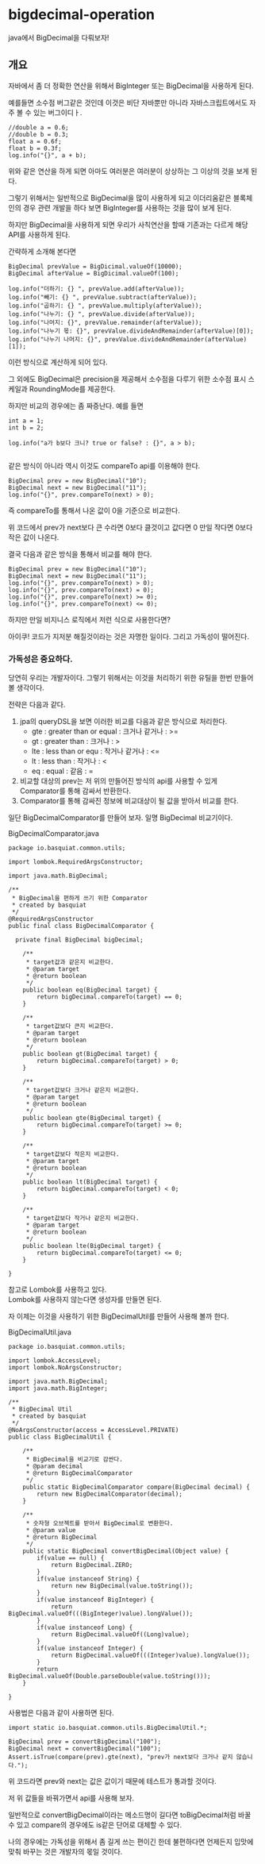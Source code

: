 # bigdecimal-operation
java에서 BigDecimal을 다뤄보자!

## 개요

자바에서 좀 더 정확한 연산을 위해서 BigInteger 또는 BigDecimal을 사용하게 된다.      

예를들면 소수점 버그같은 것인데 이것은 비단 자바뿐만 아니라 자바스크립트에서도 자주 볼 수 있는 버그이디ㅏ.      

```
//double a = 0.6;
//double b = 0.3;
float a = 0.6f;
float b = 0.3f;
log.info("{}", a + b);
```

위와 같은 연산을 하게 되면 아마도 여러분은 여러분이 상상하는 그 이상의 것을 보게 된다.      

그렇기 위해서는 일반적으로 BigDecimal을 많이 사용하게 되고 이더리움같은 블록체인의 경우 관련 개발을 하다 보면 BigInteger를 사용하는 것을 많이 보게 된다.      

하지만 BigDecimal을 사용하게 되면 우리가 사칙연산을 할때 기존과는 다르게 해당 API를 사용하게 된다.      

간략하게 소개해 본다면

```
BigDecimal prevValue = BigDicimal.valueOf(10000);
BigDecimal afterValue = BigDicimal.valueOf(100);

log.info("더하기: {} ", prevValue.add(afterValue));
log.info("빼기: {} ", prevValue.subtract(afterValue));
log.info("곱하기: {} ", prevValue.multiply(afterValue));
log.info("나누기: {} ", prevValue.divide(afterValue));
log.info("나머지: {}", prevValue.remainder(afterValue));
log.info("나누기 몫: {}", prevValue.divideAndRemainder(afterValue)[0]);
log.info("나누기 나머지: {}", prevValue.divideAndRemainder(afterValue)[1]);
```

이런 방식으로 계산하게 되어 있다.     

그 외에도 BigDecimal은 precision을 제공해서 소수점을 다루기 위한 소수점 표시 스케일과 RoundingMode를 제공한다.

하지만 비교의 경우에는 좀 짜증난다. 예를 들면

```
int a = 1;
int b = 2;

log.info("a가 b보다 크니? true or false? : {}", a > b);
 
```
같은 방식이 아니라 역시 이것도 compareTo api를 이용해야 한다.      

```
BigDecimal prev = new BigDecimal("10");
BigDecimal next = new BigDecimal("11");
log.info("{}", prev.compareTo(next) > 0);
```
즉 compareTo를 통해서 나온 값이 0을 기준으로 비교한다.     

위 코드에서 prev가 next보다 큰 수라면 0보다 클것이고 값다면 0 만일 작다면 0보다 작은 값이 나온다.       

결국 다음과 같은 방식을 통해서 비교를 해야 한다.

```
BigDecimal prev = new BigDecimal("10");
BigDecimal next = new BigDecimal("11");
log.info("{}", prev.compareTo(next) > 0);
log.info("{}", prev.compareTo(next) = 0);
log.info("{}", prev.compareTo(next) >= 0);
log.info("{}", prev.compareTo(next) <= 0);
```

하지만 만일 비지니스 로직에서 저런 식으로 사용한다면?     

아이쿠! 코드가 지저분 해질것이라는 것은 자명한 일이다. 그리고 가독성이 떨어진다.      

### 가독성은 중요하다.     

당연히 우리는 개발자이다. 그렇기 위해서는 이것을 처리하기 위한 유틸을 한번 만들어 볼 생각이다.     

전략은 다음과 같다.

1. jpa의 queryDSL을 보면 이러한 비교를 다음과 같은 방식으로 처리한다.
   - gte : greater than or equal : 크거나 같거나 : >=
   - gt  : greater than : 크거나 : >
   - lte : less than or equ : 작거나 같거나 : <=
   - lt  : less than : 작거나 : < 
   - eq  : equal : 같음 : = 
2. 비교할 대상의 prev는 저 위의 만들어진 방식의 api를 사용할 수 있게 Comparator를 통해 감싸서 반환한다.
3. Comparator를 통해 감싸진 정보에 비교대상이 될 값을 받아서 비교를 한다.

일단 BigDecimalComparator를 만들어 보자. 일명 BigDecimal 비교기이다.

BigDecimalComparator.java
```
package io.basquiat.common.utils;

import lombok.RequiredArgsConstructor;

import java.math.BigDecimal;

/**
 * BigDecimal을 편하게 쓰기 위한 Comparator
 * created by basquiat
 */
@RequiredArgsConstructor
public final class BigDecimalComparator {

  private final BigDecimal bigDecimal;

	/**
	 * target값과 같은지 비교한다.
	 * @param target
	 * @return boolean
	 */
	public boolean eq(BigDecimal target) {
		return bigDecimal.compareTo(target) == 0;
	}

	/**
	 * target값보다 큰지 비교한다.
	 * @param target
	 * @return boolean
	 */
	public boolean gt(BigDecimal target) {
		return bigDecimal.compareTo(target) > 0;
	}

	/**
	 * target값보다 크거나 같은지 비교한다.
	 * @param target
	 * @return boolean
	 */
	public boolean gte(BigDecimal target) {
		return bigDecimal.compareTo(target) >= 0;
	}

	/**
	 * target값보다 작은지 비교한다.
	 * @param target
	 * @return boolean
	 */
	public boolean lt(BigDecimal target) {
		return bigDecimal.compareTo(target) < 0;
	}

	/**
	 * target값보다 작거나 같은지 비교한다.
	 * @param target
	 * @return boolean
	 */
	public boolean lte(BigDecimal target) {
		return bigDecimal.compareTo(target) <= 0;
	}

}
```
참고로 Lombok를 사용하고 있다.     
Lombok를 사용하지 않는다면 생성자를 만들면 된다.    

자 이제는 이것을 사용하기 위한 BigDecimalUtil를 만들어 사용해 볼까 한다.

BigDecimalUtil.java
```
package io.basquiat.common.utils;

import lombok.AccessLevel;
import lombok.NoArgsConstructor;

import java.math.BigDecimal;
import java.math.BigInteger;

/**
 * BigDecimal Util
 * created by basquiat
 */
@NoArgsConstructor(access = AccessLevel.PRIVATE)
public class BigDecimalUtil {

	/**
	 * BigDecimal을 비교기로 감싼다.
	 * @param decimal
	 * @return BigDecimalComparator
	 */
	public static BigDecimalComparator compare(BigDecimal decimal) {
		return new BigDecimalComparator(decimal);
	}

	/**
	 * 숫자형 오브젝트를 받아서 BigDecimal로 변환한다.
	 * @param value
	 * @return BigDecimal
	 */
	public static BigDecimal convertBigDecimal(Object value) {
		if(value == null) {
			return BigDecimal.ZERO;
		}
		if(value instanceof String) {
			return new BigDecimal(value.toString());
		}
		if(value instanceof BigInteger) {
			return BigDecimal.valueOf(((BigInteger)value).longValue());
		}
		if(value instanceof Long) {
			return BigDecimal.valueOf((Long)value);
		}
		if(value instanceof Integer) {
			return BigDecimal.valueOf(((Integer)value).longValue());
		}
		return BigDecimal.valueOf(Double.parseDouble(value.toString()));
	}

}
```

사용법은 다음과 같이 사용하면 된다.

```
import static io.basquiat.common.utils.BigDecimalUtil.*;

BigDecimal prev = convertBigDecimal("100");
BigDecimal next = convertBigDecimal("100");
Assert.isTrue(compare(prev).gte(next), "prev가 next보다 크거나 같지 않습니다.");
```

위 코드라면 prev와 next는 값은 값이기 때문에 테스트가 통과할 것이다.     

저 위 값들을 바꿔가면서 api를 사용해 보자.       

일반적으로 convertBigDecimal이라는 메소드명이 길다면 toBigDecimal처럼 바꿀 수 있고 compare의 경우에도 is같은 단어로 대체할 수 있다.      

나의 경우에는 가독성을 위해서 좀 길게 쓰는 편이긴 한데 불편하다면 언제든지 입맛에 맞춰 바꾸는 것은 개발자의 몫일 것이다.
